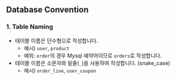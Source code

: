 ## Database Convention

### 1. Table Naming

- 테이블 이름은 단수형으로 작성합니다.
    - 예시) `user`, `product`
    - 예외: `order`의 경우 Mysql 예약어이므로 `orders`로 작성합니다.
- 테이블 이름은 소문자와 밑줄(`_`)을 사용하여 작성합니다. (snake_case)
    - 예시) `order_line`, `user_coupon`



